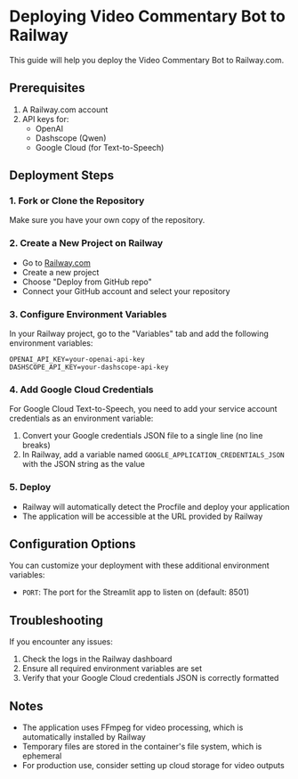 # Deploying Video Commentary Bot to Railway

This guide will help you deploy the Video Commentary Bot to Railway.com.

## Prerequisites

1. A Railway.com account
2. API keys for:
   - OpenAI
   - Dashscope (Qwen)
   - Google Cloud (for Text-to-Speech)

## Deployment Steps

### 1. Fork or Clone the Repository

Make sure you have your own copy of the repository.

### 2. Create a New Project on Railway

- Go to [Railway.com](https://railway.app/)
- Create a new project
- Choose "Deploy from GitHub repo"
- Connect your GitHub account and select your repository

### 3. Configure Environment Variables

In your Railway project, go to the "Variables" tab and add the following environment variables:

```
OPENAI_API_KEY=your-openai-api-key
DASHSCOPE_API_KEY=your-dashscope-api-key
```

### 4. Add Google Cloud Credentials

For Google Cloud Text-to-Speech, you need to add your service account credentials as an environment variable:

1. Convert your Google credentials JSON file to a single line (no line breaks)
2. In Railway, add a variable named `GOOGLE_APPLICATION_CREDENTIALS_JSON` with the JSON string as the value

### 5. Deploy

- Railway will automatically detect the Procfile and deploy your application
- The application will be accessible at the URL provided by Railway

## Configuration Options

You can customize your deployment with these additional environment variables:

- `PORT`: The port for the Streamlit app to listen on (default: 8501)

## Troubleshooting

If you encounter any issues:

1. Check the logs in the Railway dashboard
2. Ensure all required environment variables are set
3. Verify that your Google Cloud credentials JSON is correctly formatted

## Notes

- The application uses FFmpeg for video processing, which is automatically installed by Railway
- Temporary files are stored in the container's file system, which is ephemeral
- For production use, consider setting up cloud storage for video outputs 